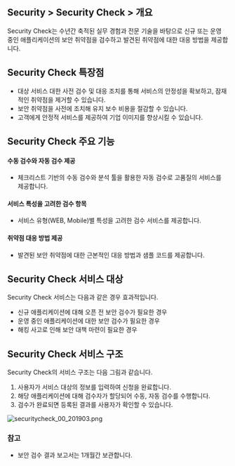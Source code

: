 ## Security > Security Check > 개요

Security Check는 수년간 축적된 실무 경험과 전문 기술을 바탕으로 신규 또는 운영 중인 애플리케이션의 보안 취약점을 검수하고 발견된 취약점에 대한 대응 방법을 제공합니다.

## Security Check 특장점

- 대상 서비스 대한 사전 검수 및 대응 조치를 통해 서비스의 안정성을 확보하고, 잠재적인 취약점을 제거할 수 있습니다.
- 보안 취약점을 사전에 조치해 유지 보수 비용을 절감할 수 있습니다.
- 고객에게 안정적 서비스를 제공하여 기업 이미지를 향상시킬 수 있습니다.


## Security Check 주요 기능
#### 수동 검수와 자동 검수 제공
- 체크리스트 기반의 수동 검수와 분석 툴을 활용한 자동 검수로 고품질의 서비스를 제공합니다.
#### 서비스 특성을 고려한 검수 항목
- 서비스 유형(WEB, Mobile)별 특성을 고려한 검수 서비스를 제공합니다.
#### 취약점 대응 방법 제공
- 발견된 보안 취약점에 대한 근본적인 대응 방법과 샘플 코드를 제공합니다.


## Security Check 서비스 대상

Security Check 서비스는 다음과 같은 경우 효과적입니다.

* 신규 애플리케이션에 대해 오픈 전 보안 검수가 필요한 경우
* 운영 중인 애플리케이션에 대한 보안 검수가 필요한 경우
* 해킹 사고로 인해 보안 대책 마련이 필요한 경우

## Security Check 서비스 구조

Security Check의 서비스 구조는 다음 그림과 같습니다.

1. 사용자가 서비스 대상의 정보를 입력하여 신청을 완료합니다.
2. 해당 애플리케이션에 대해 검수자가 할당되어 수동, 자동 검수를 수행합니다.
3. 검수가 완료되면 등록된 결과를 사용자가 확인할 수 있습니다.

![securitycheck_00_201903.png](https://static.toastoven.net/prod_securitycheck/securitycheck_00_201903.png)

### 참고
* 보안 검수 결과 보고서는 1개월간 보관합니다.
